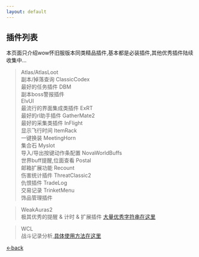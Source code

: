 ```yaml
---
layout: default
---
```


## 插件列表

本页面只介绍wow怀旧服版本同类精品插件,基本都是必装插件,其他优秀插件陆续收集中...

> Atlas/AtlasLoot   
副本/掉落查询
> ClassicCodex  
最好的任务插件
> DBM     
副本boss警报插件  
> ElvUI   
最流行的界面集成类插件
> ExRT  
最好的rl助手插件
> GatherMate2   
最好的采集类插件
> InFlight  
显示飞行时间
> ItemRack  
一键换装
> MeetingHorn   
集合石
> Myslot  
导入/导出按键动作条配置
> NovaWorldBuffs  
世界buff提醒,位面查看
> Postal  
邮箱扩展功能
> Recount   
伤害统计插件
> ThreatClassic2  
仇恨插件
> TradeLog  
交易记录
> TrinketMenu   
饰品管理插件

> WeakAuras2  
极其优秀的提醒 & 计时 & 扩展插件 [大量优秀字符串在这里](https://wago.io/classic-weakauras) 

> WCL   
战斗记录分析,[具体使用方法在这里](https://cn.classic.warcraftlogs.com/)

[←back](./)
